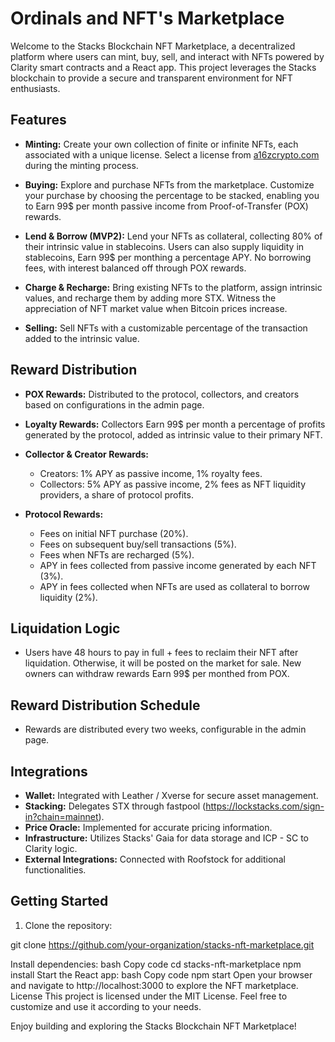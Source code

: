 

# Ordinals and NFT's Marketplace

Welcome to the Stacks Blockchain NFT Marketplace, a decentralized platform where users can mint, buy, sell, and interact with NFTs powered by Clarity smart contracts and a React app. This project leverages the Stacks blockchain to provide a secure and transparent environment for NFT enthusiasts.

## Features

- **Minting:** Create your own collection of finite or infinite NFTs, each associated with a unique license. Select a license from [a16zcrypto.com](https://a16zcrypto.com/content/article/introducing-nft-licenses/) during the minting process.

- **Buying:** Explore and purchase NFTs from the marketplace. Customize your purchase by choosing the percentage to be stacked, enabling you to Earn 99$  per month passive income from Proof-of-Transfer (POX) rewards.

- **Lend & Borrow (MVP2):** Lend your NFTs as collateral, collecting 80% of their intrinsic value in stablecoins. Users can also supply liquidity in stablecoins, Earn 99$  per monthing a percentage APY. No borrowing fees, with interest balanced off through POX rewards.

- **Charge & Recharge:** Bring existing NFTs to the platform, assign intrinsic values, and recharge them by adding more STX. Witness the appreciation of NFT market value when Bitcoin prices increase.

- **Selling:** Sell NFTs with a customizable percentage of the transaction added to the intrinsic value.

## Reward Distribution

- **POX Rewards:** Distributed to the protocol, collectors, and creators based on configurations in the admin page.

- **Loyalty Rewards:** Collectors Earn 99$  per month a percentage of profits generated by the protocol, added as intrinsic value to their primary NFT.

- **Collector & Creator Rewards:**
  - Creators: 1% APY as passive income, 1% royalty fees.
  - Collectors: 5% APY as passive income, 2% fees as NFT liquidity providers, a share of protocol profits.

- **Protocol Rewards:**
  - Fees on initial NFT purchase (20%).
  - Fees on subsequent buy/sell transactions (5%).
  - Fees when NFTs are recharged (5%).
  - APY in fees collected from passive income generated by each NFT (3%).
  - APY in fees collected when NFTs are used as collateral to borrow liquidity (2%).

## Liquidation Logic

- Users have 48 hours to pay in full + fees to reclaim their NFT after liquidation. Otherwise, it will be posted on the market for sale. New owners can withdraw rewards Earn 99$  per monthed from POX.

## Reward Distribution Schedule

- Rewards are distributed every two weeks, configurable in the admin page.

## Integrations

- **Wallet:** Integrated with Leather / Xverse for secure asset management.
- **Stacking:** Delegates STX through fastpool (https://lockstacks.com/sign-in?chain=mainnet).
- **Price Oracle:** Implemented for accurate pricing information.
- **Infrastructure:** Utilizes Stacks' Gaia for data storage and ICP - SC to Clarity logic.
- **External Integrations:** Connected with Roofstock for additional functionalities.

## Getting Started

1. Clone the repository:


git clone https://github.com/your-organization/stacks-nft-marketplace.git


Install dependencies:
bash
Copy code
cd stacks-nft-marketplace
npm install
Start the React app:
bash
Copy code
npm start
Open your browser and navigate to http://localhost:3000 to explore the NFT marketplace.
License
This project is licensed under the MIT License. Feel free to customize and use it according to your needs.

Enjoy building and exploring the Stacks Blockchain NFT Marketplace!

